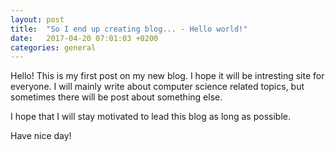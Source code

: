 ```yaml
---
layout: post
title:  "So I end up creating blog... - Hello world!"
date:   2017-04-20 07:01:03 +0200
categories: general
---
```

Hello! This is my first post on my new blog. I hope it will be intresting site
for everyone. I will mainly write about computer science related topics, but
sometimes there will be post about something else.

I hope that I will stay motivated to lead this blog as long as possible.

Have nice day!

